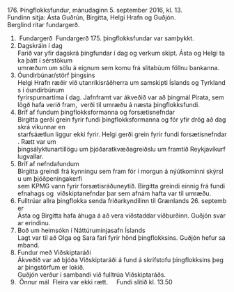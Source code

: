 176. Þingflokksfundur, mánudaginn 5. september 2016, kl. 13.  
Fundinn sitja: Ásta Guðrún, Birgitta, Helgi Hrafn og Guðjón. 
Berglind ritar fundargerð.  
 
1.  Fundargerð 
Fundargerð 175. þingflokksfundar var samþykkt.  
 
2. Dagskráin í dag 
Farið var yfir dagskrá þingfundar í dag og verkum skipt. Ásta og Helgi taka þátt í sérstökum 
umræðum um sölu á eignum sem komu frá slitabúum föllnu bankanna. 
 
3. Óundirbúnar/störf þingsins 
Helgi Hrafn ræðir við utanríkisráðherra um samskipti Íslands og Tyrklands í óundirbúnum 
fyrirspurnartíma í dag. Jafnframt var ákveðið var að þingmál Pírata, sem lögð hafa verið fram, 
verði til umræðu á næsta þingflokksfundi.  
 
4. Bríf af fundum þingflokksformanna og forsætisnefndar 
Birgitta gerði grein fyrir fundi þingflokksformanna og fór yfir drög að dagskrá vikunnar en 
starfsáætlun liggur ekki fyrir. Helgi gerði grein fyrir fundi forsætisnefndar. Rætt var um 
þingsályktunartillögu um þjóðaratkvæðagreiðslu um framtíð Reykjavíkurflugvallar.  
 
5. Bríf af nefndafundum 
Birgitta greindi frá kynningu sem fram fór í morgun á nýútkominni skýrslu um þjóðpeningakerfi 
sem KPMG vann fyrir forsætisráðuneytið. Birgitta greindi einnig frá fundi efnahags­ og 
viðskiptanefndar þar sem afnám hafta var til umræðu. 
 
6. Fulltrúar allra þingflokka senda friðarkyndilinn til Grænlands 26. september  
Ásta og Birgitta hafa áhuga á að vera viðstaddar viðburðinn. Guðjón svarar erindinu. 
 
7. Boð um heimsókn í Náttúruminjasafn Íslands  
Lagt var til að Olga og Sara fari fyrir hönd þingflokksins. Guðjón hefur samband.  
 
8. Fundur með Viðskiptaráði  
Ákveðið var að bjóða Viðskiptaráði á fund á skrifstofu þingflokksins þegar þingstörfum er lokið. 
Guðjón verður í sambandi við fulltrúa Viðskiptaráðs. 
 
9.  Önnur mál 
Fleira var ekki rætt.  
 
Fundi slitið kl. 13.50 
 
 

